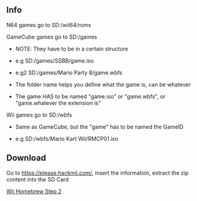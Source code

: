 <title>im not sleep</title>

## Info

N64 games go to SD:/wii64/roms

GameCube games go to SD:/games

- NOTE: They have to be in a certain structure

- e.g SD:/games/SSBB/game.iso

- e.g2 SD:/games/Mario Party 8/game.wbfs

- The folder name helps you define what the game is, can be whatever

- The game HAS to be named "game.iso" or "game.wbfs", or "game.whatever the extension is"

Wii games go to SD:/wbfs

- Same as GameCube, but the "game" has to be named the GameID

- e.g SD:/wbfs/Mario Kart Wii/RMCP01.iso

## Download

Go to https://please.hackmii.com/, insert the information, extract the zip content into the SD Card

<a href="./zips/wiihb.zip" download="Wii Homebrew Step 2.zip">Wii Homebrew Step 2</a>

